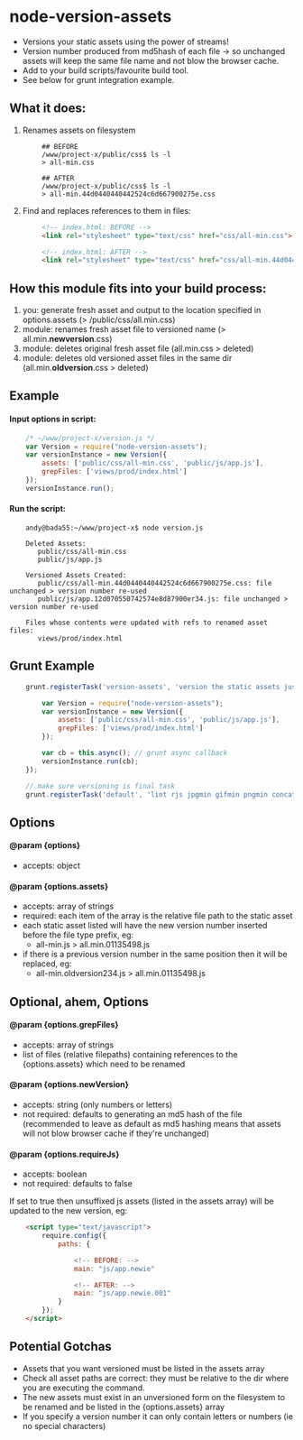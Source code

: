 # node-version-assets

- Versions your static assets using the power of streams!
- Version number produced from md5hash of each file -> so unchanged assets will keep the same file name and not blow the browser cache.
- Add to your build scripts/favourite build tool.
- See below for grunt integration example.


## What it does:
1. Renames assets on filesystem
```Shell
		## BEFORE
		/www/project-x/public/css$ ls -l
		> all-min.css

		## AFTER
		/www/project-x/public/css$ ls -l
		> all-min.44d0440440442524c6d667900275e.css
```

2.  Find and replaces references to them in files:
```HTML
		<!-- index.html: BEFORE -->
		<link rel="stylesheet" type="text/css" href="css/all-min.css">

		<!-- index.html: AFTER -->
		<link rel="stylesheet" type="text/css" href="css/all-min.44d0440440442524c6d667900275e.css">
```

## How this module fits into your build process:
1. you:		generate fresh asset and output to the location specified in options.assets (> /public/css/all.min.css)
2. module: 	renames fresh asset file to versioned name (> all.min.__newversion__.css)
3. module: 	deletes original fresh asset file (all.min.css > deleted)
4. module: 	deletes old versioned asset files in the same dir (all.min.__oldversion__.css > deleted)


## Example

#### Input options in script:
```JavaScript
	/* ~/www/project-x/version.js */
	var Version = require("node-version-assets");
	var versionInstance = new Version({
		assets: ['public/css/all-min.css', 'public/js/app.js'],
		grepFiles: ['views/prod/index.html']
	});
	versionInstance.run();
```

#### Run the script:

```Shell
	andy@bada55:~/www/project-x$ node version.js

	Deleted Assets:
	   public/css/all-min.css
	   public/js/app.js

	Versioned Assets Created:
	   public/css/all-min.44d0440440442524c6d667900275e.css: file unchanged > version number re-used
	   public/js/app.12d070550742574e8d87900er34.js: file unchanged > version number re-used

	Files whose contents were updated with refs to renamed asset files:
	   views/prod/index.html
```

## Grunt Example
```JavaScript
	grunt.registerTask('version-assets', 'version the static assets just created', function() {

		var Version = require("node-version-assets");
		var versionInstance = new Version({
			assets: ['public/css/all-min.css', 'public/js/app.js'],
			grepFiles: ['views/prod/index.html']
		});

		var cb = this.async(); // grunt async callback
		versionInstance.run(cb);
	});

	// make sure versioning is final task
	grunt.registerTask('default', 'lint rjs jpgmin gifmin pngmin concat cssmin version-assets');
```

## Options

#### @param {options}
- accepts: object

#### @param {options.assets}
- accepts: array of strings
- required: each item of the array is the relative file path to the static asset
- each static asset listed will have the new version number inserted before the file type prefix, eg:
	- all-min.js > all.min.01135498.js
- if there is a previous version number in the same position then it will be replaced, eg:
	- all-min.oldversion234.js > all.min.01135498.js


## Optional, ahem, Options

#### @param {options.grepFiles}
- accepts: array of strings
- list of files (relative filepaths) containing references to the {options.assets} which need to be renamed


#### @param {options.newVersion}
- accepts: string (only numbers or letters)
- not required: defaults to generating an md5 hash of the file (recommended to leave as default as md5 hashing means that assets will not blow browser cache if they're unchanged)


#### @param {options.requireJs}
- accepts: boolean
- not required: defaults to false

If set to true then unsuffixed js assets (listed in the assets array) will be updated to the new version, eg:
```HTML
	<script type="text/javascript">
		require.config({
			paths: {

				<!-- BEFORE: -->
				main: "js/app.newie"

				<!-- AFTER: -->
				main: "js/app.newie.001"
			}
		});
	</script>
```


## Potential Gotchas
- Assets that you want versioned must be listed in the assets array
- Check all asset paths are correct: they must be relative to the dir where you are executing the command.
- The new assets must exist in an unversioned form on the filesystem to be renamed and be listed in the {options.assets} array
- If you specify a version number it can only contain letters or numbers (ie no special characters)